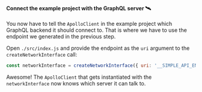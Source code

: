 #### Connect the example project with the GraphQL server 🛰

You now have to tell the `ApolloClient` in the example project which GraphQL backend it should connect to. That is where we have to use the endpoint we generated in the previous step.

Open `./src/index.js` and provide the endpoint as the `uri` argument to the `createNetworkInterface` call:

```js
const networkInterface = createNetworkInterface({ uri: '__SIMPLE_API_ENDPOINT__' })
```

Awesome! The `ApolloClient` that gets instantiated with the `networkInterface` now knows which server it can talk to.